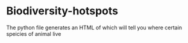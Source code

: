 # Biodiversity-hotspots
The python file generates an HTML of which will tell you where certain speicies of animal live
